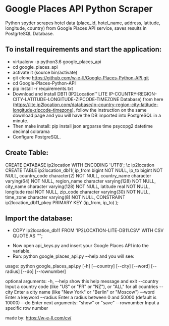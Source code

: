 # Google Places API Python Scraper

Python spyder scrapes hotel data (place_id, hotel_name, address, latitude, longitude, country) from Google Places API service, saves results in PostgrteSQL Database.


## To install requirements and start the application:

* virtualenv -p python3.6 google_places_api
* cd google_places_api
* activate it (source bin/activate)
* git clone https://github.com/w-e-ll/Google-Places-Python-API.git
* cd Google-Places-Python-API
* pip install -r requirements.txt
* Download and install DB11 (IP2Location™ LITE IP-COUNTRY-REGION-CITY-LATITUDE-LONGITUDE-ZIPCODE-TIMEZONE Database) from here (https://lite.ip2location.com/database/ip-country-region-city-latitude-longitude-zipcode-timezone), follow the instruction on the same download page and you will have the DB imported into PostgreSQL in a minute.
* Then make install: pip install json argparse time psycopg2 datetime decimal colorama
* Configure PostgreSQL.

## Create Table:

CREATE DATABASE ip2location WITH ENCODING 'UTF8';
\c ip2location
CREATE TABLE ip2location_db11(
	ip_from bigint NOT NULL,
	ip_to bigint NOT NULL,
	country_code character(2) NOT NULL,
	country_name character varying(64) NOT NULL,
	region_name character varying(128) NOT NULL,
	city_name character varying(128) NOT NULL,
	latitude real NOT NULL,
	longitude real NOT NULL,
	zip_code character varying(30) NOT NULL,
	time_zone character varying(8) NOT NULL,
	CONSTRAINT ip2location_db11_pkey PRIMARY KEY (ip_from, ip_to)
);

## Import the database:
- COPY ip2location_db11 FROM 'IP2LOCATION-LITE-DB11.CSV' WITH CSV QUOTE AS '"';

* Now open api_keys.py and insert your Google Places API into the variable.
* Run: python google_places_api.py --help and you will see:

usage: python google_places_api.py [-h] [--country] [--city] [--word] [--radius]
                  [--do] [--rownumber]

optional arguments:
  -h, --help    show this help message and exit
  --country     Input a country code (like "US" or "FR" or "NZ"), or "ALL" for all countries
  --city        Enter a city name (like "New York" or "Berlin" or "Moscow")
  --word        Enter a keyword
  --radius      Enter a radius between 0 and 50000 (default is 10000)
  --do          Enter next arguments: "show" or "save"
  --rownumber   Input a specific row number 

made by: https://w-e-ll.com/cv/
